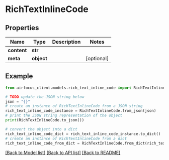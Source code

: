 # RichTextInlineCode


## Properties

Name | Type | Description | Notes
------------ | ------------- | ------------- | -------------
**content** | **str** |  | 
**meta** | **object** |  | [optional] 

## Example

```python
from airfocus_client.models.rich_text_inline_code import RichTextInlineCode

# TODO update the JSON string below
json = "{}"
# create an instance of RichTextInlineCode from a JSON string
rich_text_inline_code_instance = RichTextInlineCode.from_json(json)
# print the JSON string representation of the object
print(RichTextInlineCode.to_json())

# convert the object into a dict
rich_text_inline_code_dict = rich_text_inline_code_instance.to_dict()
# create an instance of RichTextInlineCode from a dict
rich_text_inline_code_from_dict = RichTextInlineCode.from_dict(rich_text_inline_code_dict)
```
[[Back to Model list]](../README.md#documentation-for-models) [[Back to API list]](../README.md#documentation-for-api-endpoints) [[Back to README]](../README.md)


